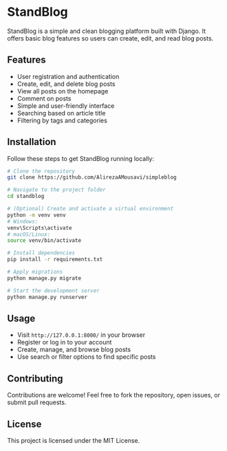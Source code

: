 # StandBlog

StandBlog is a simple and clean blogging platform built with Django. It offers basic blog features so users can create, edit, and read blog posts.

## Features

- User registration and authentication  
- Create, edit, and delete blog posts  
- View all posts on the homepage  
- Comment on posts  
- Simple and user-friendly interface  
- Searching based on article title  
- Filtering by tags and categories

## Installation

Follow these steps to get StandBlog running locally:

```bash
# Clone the repository
git clone https://github.com/AlirezaAMousavi/simpleblog

# Navigate to the project folder
cd standblog

# (Optional) Create and activate a virtual environment
python -m venv venv
# Windows:
venv\Scripts\activate
# macOS/Linux:
source venv/bin/activate

# Install dependencies
pip install -r requirements.txt

# Apply migrations
python manage.py migrate

# Start the development server
python manage.py runserver
```

## Usage

- Visit `http://127.0.0.1:8000/` in your browser  
- Register or log in to your account  
- Create, manage, and browse blog posts  
- Use search or filter options to find specific posts

## Contributing

Contributions are welcome! Feel free to fork the repository, open issues, or submit pull requests.

## License

This project is licensed under the MIT License.
